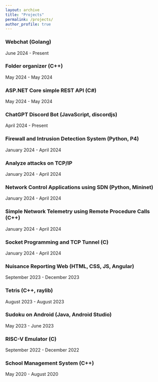 ```yaml
---
layout: archive
title: "Projects"
permalink: /projects/
author_profile: true
---
```


### Webchat (Golang)

June 2024 - Present

### Folder organizer (C++)

May 2024 - May 2024

### ASP.NET Core simple REST API (C#)

May 2024 - May 2024

### ChatGPT Discord Bot (JavaScript, discordjs)

April 2024 - Present

### Firewall and Intrusion Detection System (Python, P4)

January 2024 - April 2024

### Analyze attacks on TCP/IP

January 2024 - April 2024

### Network Control Applications using SDN (Python, Mininet)

January 2024 - April 2024

### Simple Network Telemetry using Remote Procedure Calls (C++)

January 2024 - April 2024

### Socket Programming and TCP Tunnel (C)

January 2024 - April 2024

### Nuisance Reporting Web (HTML, CSS, JS, Angular)

September 2023 - December 2023

### Tetris (C++, raylib)

August 2023 - August 2023

### Sudoku on Android (Java, Android Studio)

May 2023 - June 2023

### RISC-V Emulator (C)

September 2022 - December 2022

### School Management System (C++)

May 2020 - August 2020
